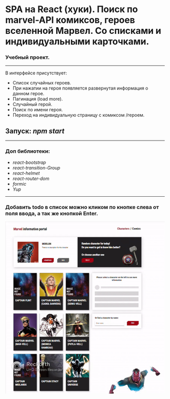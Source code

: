 # SPA на React (хуки). Поиск по marvel-API комиксов, героев вселенной Марвел. Со списками и индивидуальными карточками.

### Учебный проект.

___

В интерфейсе присутствует:

- Список случайных героев. 
- При нажатии на героя появляется развернутая информация о данном герое. 
- Пагинация (load more). 
- Случайный герой. 
- Поиск по имени героя. 
- Переход на индивидуальную страницу с комиксом /героем.  

## Запуск: *npm start*

___

### Доп библиотеки: 

- *react-bootstrap*
- *react-transition-Group*
- *react-helmet*
- *react-router-dom*
- *formic*
- *Yup*
___

### Добавить todo в список можно кликом по кнопке слева от поля ввода, а так же кнопкой Enter.

![demogif](demo/img/demo_marvel.gif)



